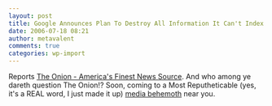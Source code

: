 ```yaml
---
layout: post
title: Google Announces Plan To Destroy All Information It Can't Index
date: 2006-07-18 08:21
author: metavalent
comments: true
categories: wp-import
---
```

Reports <a href="https://www.theonion.com/content/node/40076">The Onion - America's Finest News Source</a>.  And who among ye dareth question The Onion!?  Soon, coming to a Most Reputheticable (yes, it's a REAL word, I just made it up) <a href="https://www.thestreet.com/_yahoo/newsanalysis/technet/10297441.html">media behemoth</a> near you.
